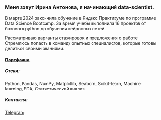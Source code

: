 ### Меня зовут Ирина Антонова, я начинающий data-scientist.

В марте 2024 закончила обучение в Яндекс Практикуме по программе Data Science Bootcamp.
За время учебы выполнила 16 проектов от базового python до обучения нейронных сетей. 

Рассматриваю варианты стажировок и предложения о работе.
Стремлюсь попасть в команду опытных специалистов, которые готовы делиться своими знаниями.

#### [Портфолио](https://github.com/antiren/Portfolio)

##### Стеки: 
Python, Pandas, NumPy, Matplotlib, Seaborn, Scikit-learn, Machine learning, EDA, Статистический анализ

##### Контакты:
[Telegram](https://t.me/irantonova_v) 
